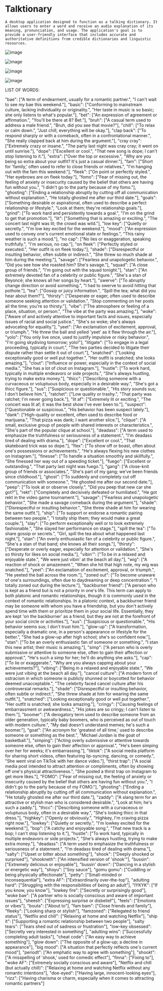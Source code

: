 # Talktionary

    A desktop application designed to function as a talking dictionary. It allows users to enter a word and receive an audio explanation of its meaning, pronunciation, and usage. The application's goal is to provide a user-friendly interface that includes accurate and authoritative definitions from credible dictionaries and linguistic resources.

![image](https://github.com/user-attachments/assets/9cedaeae-0ae7-4c95-9e84-7a6a8071e37c)

![image](https://github.com/user-attachments/assets/fad2ac74-1fa2-4694-a9c2-6bad085c957f)

![image](https://github.com/user-attachments/assets/3f7aa283-f2ab-42e1-b7db-04195ae1a8ed)

![image](https://github.com/user-attachments/assets/6a6e4e1b-d470-40ea-b3c5-fd5e7588a0df)





















LIST OF WORDS:

  "bae": ["A term of endearment, usually for a romantic partner.", "I can't wait to see my bae this weekend."],
  "basic": ["Conforming to mainstream culture, lacking individuality or originality.", "Her taste in music is so basic; she only listens to what's popular."],
  "bet": ["An expression of agreement or affirmation.", "You'll be there at 8? Bet."],
  "bruh": ["A casual term used to address a male friend.", "Bruh, did you see that movie?"],
  "chill": ["To relax or calm down.", "Just chill, everything will be okay."],
  "clap back": ["To respond sharply or with a comeback, often in a confrontational manner.", "She really clapped back at him during the argument."],
  "cray cray": ["Extremely crazy or insane.", "The party last night was cray cray; it went on until sunrise."],
  "dope": ["Excellent or cool.", "That new song is dope; I can't stop listening to it."],
  "extra": ["Over the top or excessive.", "Why are you being so extra about your outfit? It's just a casual dinner."],
  "fam": ["Short for 'family,' often used to refer to close friends or relatives.", "I'm hanging out with the fam this weekend."],
  "fleek": ["On point or perfectly styled.", "Her eyebrows are on fleek today."],
  "fomo": ["Fear of missing out, the feeling of anxiety or insecurity caused by the belief that others are having fun without you.", "I didn't go to the party because of my fomo."],
  "ghosting": ["Ending a relationship abruptly by cutting off all communication without explanation.", "He totally ghosted me after our third date."],
  "goals": ["Something desirable or aspirational, often used to describe a perfect relationship or lifestyle.", "Look at them; they're relationship goals."],
  "grind": ["To work hard and persistently towards a goal.", "I'm on the grind to get that promotion."],
  "lit": ["Something that is amazing or exciting.", "The concert last night was lit; the crowd was wild."],
  "low key": ["Quietly or secretly.", "I'm low key excited for the weekend."],
  "mood": ["An expression used to convey one's current emotional state or feelings.", "This rainy weather is such a mood."],
  "no cap": ["No lies or exaggeration, speaking truthfully.", "I'm serious, no cap."],
  "on fleek": ["Perfectly styled or executed.", "Her outfit is on fleek today."],
  "shade": ["Disrespectful or insulting behavior, often subtle or indirect.", "She threw so much shade at him during the meeting."],
  "savage": ["Fearless and unapologetic behavior.", "Did you see how she roasted him? She's savage."],
  "squad": ["A close group of friends.", "I'm going out with the squad tonight."],
  "stan": ["An extremely devoted fan of a celebrity or public figure.", "She's a stan of Beyoncé; she knows all her songs by heart."],
  "swerve": ["To abruptly change direction or avoid something.", "I had to swerve to avoid hitting that pothole."],
  "tea": ["Gossip or juicy information.", "Spill the tea; what did you hear about them?"],
  "thirsty": ["Desperate or eager, often used to describe someone seeking attention or validation.", "Stop commenting on her posts all the time; you're so thirsty."],
  "vibe": ["The atmosphere or feeling of a place, situation, or person.", "The vibe at the party was amazing."],
  "woke": ["Aware of and actively attentive to important facts and issues, especially issues of racial and social justice.", "She's so woke; she's always advocating for equality."],
  "yeet": ["An exclamation of excitement, approval, or triumph.", "He threw the ball and yelled 'yeet' as it flew through the air."],
  "yolo": ["You only live once, used to justify impulsive or risky behavior.", "I'm going skydiving tomorrow; yolo!"], "litigate": ["To engage in a legal proceeding, typically in court.", "The two parties decided to litigate their dispute rather than settle it out of court."],
  "snatched": ["Looking exceptionally good or well put together.", "Her outfit is snatched; she looks amazing."],
  "clout": ["Influence or power, especially in the context of social media.", "She has a lot of clout on Instagram."],
  "hustle": ["To work hard, typically in multiple endeavors or side projects.", "She's always hustling, trying to make extra money."],
  "thicc": ["Describing someone with a curvaceous or voluptuous body, especially in a desirable way.", "She's got a thicc figure."],
  "sus": ["Suspicious or questionable.", "His story sounds sus; I don't believe him."],
  "ratchet": ["Low quality or trashy.", "That party was ratchet; I'm never going back."],
  "lit af": ["Extremely lit or exciting.", "The concert was lit af; it was the best show I've ever been to."],
  "suspect": ["Questionable or suspicious.", "His behavior has been suspect lately."],
  "dank": ["High-quality or excellent, often used to describe food or marijuana.", "That pizza was dank; I want another slice."],
  "clique": ["A small, exclusive group of people with shared interests or characteristics.", "She's part of the popular clique at school."],
  "deadass": ["A term used to emphasize the truthfulness or seriousness of a statement.", "I'm deadass tired of dealing with drama."],
  "dope": ["Excellent or cool.", "That skateboard trick was so dope."],
  "flex": ["To show off or boast, often about one's possessions or achievements.", "He's always flexing his new clothes on Instagram."],
  "finesse": ["To handle a situation smoothly and skillfully.", "She finessed her way out of a speeding ticket."],
  "fuego": ["Excellent or outstanding.", "That party last night was fuego."],
  "gang": ["A close-knit group of friends or associates.", "She's part of my gang; we've been friends since childhood."],
  "ghost": ["To suddenly and completely cut off communication with someone.", "He ghosted me after our second date."],
  "peep": ["To look at or observe closely.", "Did you peep that new car she got?"],
  "rekt": ["Completely and decisively defeated or humiliated.", "He got rekt in the video game tournament."],
  "savage": ["Fearless and unapologetic behavior.", "She made a savage comeback during the argument."],
  "shade": ["Disrespectful or insulting behavior.", "She threw shade at him for wearing the same outfit."],
  "ship": ["To support or endorse a romantic pairing between two people.", "I totally ship them; they would make a great couple."],
  "slay": ["To perform exceptionally well or to look extremely fashionable.", "She slayed her performance on stage."],
  "spill the tea": ["To share gossip or secrets.", "Girl, spill the tea about what happened last night."],
  "stan": ["An overly enthusiastic fan of a celebrity or public figure.", "She's a stan of that band; she knows all their songs."],
  "thirsty": ["Desperate or overly eager, especially for attention or validation.", "She's so thirsty for likes on social media."],
  "vibin'": ["To be in a relaxed and enjoyable state.", "We were just vibin' at the beach all day."],
  "wig": ["A reaction of shock or amazement.", "When she hit that high note, my wig was snatched."],
  "yeet": ["An exclamation of excitement, approval, or triumph.", "He yeeted the ball across the room."],
  "zoned out": ["To become unaware of one's surroundings, often due to daydreaming or deep concentration.", "I totally zoned out during the lecture."], 
  "backburner friend":  ["A person who is kept as a friend but is not a priority in one's life. This term can apply to both platonic and romantic relationships, though it is commonly used in the context of romantic relationships. In a platonic context, a backburner friend may be someone with whom you have a friendship, but you don't actively spend time with them or prioritize them in your social life. Essentially, they are kept 'on the backburner' as a friend, but they are not at the forefront of your social circle or activities."],
  "sus": ["Suspicious or questionable.", "His behavior seems sus; I don't trust him."],
  "glow-up": ["A transformation, especially a dramatic one, in a person's appearance or lifestyle for the better.", "She had a glow-up after high school; she's so confident now."],
  "stan": ["To be an overly enthusiastic fan of someone or something.", "I stan this new artist; their music is amazing."],
  "simp": ["A person who is overly submissive or attentive to someone else, often to gain their affection or approval.", "He's such a simp for her; he'll do anything she asks."],
  "cap": ["To lie or exaggerate.", "Why are you always capping about your achievements?"],
  "vibing": ["Being in a relaxed and enjoyable state.", "We were just vibing at the beach all day."],
  "cancel culture": ["A modern form of ostracism in which someone is publicly shunned or boycotted for behavior deemed unacceptable.", "The celebrity faced cancel culture after his controversial remarks."],
  "shade": ["Disrespectful or insulting behavior, often subtle or indirect.", "She threw shade at him for wearing the same outfit."],
  "snatched": ["Looking exceptionally good or well put together.", "Her outfit is snatched; she looks amazing."],
  "cringy": ["Causing feelings of embarrassment or awkwardness.", "His jokes are so cringy; I can't listen to them."],
  "boomer": ["A derogatory term used to describe someone from an older generation, typically baby boomers, who is perceived as out of touch with modern culture.", "My dad doesn't understand memes; he's such a boomer."],
  "goat": ["An acronym for 'greatest of all time,' used to describe someone or something as the best.", "Michael Jordan is the goat of basketball."],
  "simping": ["Acting overly submissive or attentive towards someone else, often to gain their affection or approval.", "He's been simping over her for weeks; it's embarrassing."],
  "tiktok": ["A social media platform for sharing short videos, often featuring lip-syncing, dancing, or comedy.", "She went viral on TikTok with her dance video."],
  "thirst trap": ["A social media post intended to attract attention or compliments, often by showing off one's physical attractiveness.", "She posted a thirst trap on Instagram to get more likes."],
  "FOMO": ["Fear of missing out, the feeling of anxiety or insecurity caused by the belief that others are having fun without you.", "I didn't go to the party because of my FOMO."],
  "ghosting": ["Ending a relationship abruptly by cutting off all communication without explanation.", "He totally ghosted me after our third date."],
  "zaddy": ["A slang term for an attractive or stylish man who is considered desirable.", "Look at him; he's such a zaddy."],
  "thicc": ["Describing someone with a curvaceous or voluptuous body, often in a desirable way.", "She's looking thicc in that dress."],
  "highkey": ["Openly or obviously.", "Highkey, I'm craving pizza right now."],
  "lowkey": ["Quietly or secretly.", "I'm lowkey excited for the weekend."],
  "bop": ["A catchy and enjoyable song.", "That new track is a bop; I can't stop listening to it."],
  "hustle": ["To work hard, typically in multiple endeavors or side projects.", "She's always hustling, trying to make extra money."],
  "deadass": ["A term used to emphasize the truthfulness or seriousness of a statement.", "I'm deadass tired of dealing with drama."],
  "salty": ["Upset or bitter about something"],
  "shook": ["Deeply shocked or surprised"],
  "shookneth": ["An intensified version of 'shook'"],
  "bussin": ["Extremely delicious or enjoyable"],
  "bussin' down": ["Dancing in a stylish or energetic way"],
  "shoyu": ["Soy sauce"],
  "gomu gomu": ["Cuddling or being physically affectionate"],
  "petty": ["Small-minded or inconsequential"],
  "extra AF": ["Extraordinarily over-the-top"],
  "adulting hard": ["Struggling with the responsibilities of being an adult"],
  "IYKYK": ["If you know, you know"],
  "lowkey fire": ["Secretly or surprisingly good"],
  "woke bae": ["A partner who is socially conscious and aware of important issues"],
  "sheesh": ["Expressing surprise or disbelief"],
  "feels": ["Emotions or vibes"],
  "bouta": ["About to"],
  "fam bam": ["Close friends and family"],
  "fleeky": ["Looking sharp or stylish"],
  "famzoned": ["Relegated to friend status"],
  "Netflix and chill": ["Relaxing at home and watching Netflix"],
  "ship it": ["Supporting a romantic relationship between two people"],
  "salty tears": ["Tears shed out of sadness or frustration"],
  "low-key obsessed": ["Secretly very interested in something"],
  "adulting wins": ["Successfully completing adult tasks"],
  "cheat code": ["An easy way to achieve something"],
  "glow down": ["The opposite of a glow-up; a decline in appearance"],
  "big mood": ["A situation that perfectly reflects one's current mood"],
  "periodt": ["An emphatic way to agree with something"],
  "shookt": ["A misspelling of 'shook,' used for comedic effect"],
  "finna": ["Fixing to"],
  "woke AF": ["Extremely socially conscious and aware"],
  "Netflix and chill (but actually chill)": ["Relaxing at home and watching Netflix without any romantic intentions"],
  "doe-eyed": ["Having large, innocent-looking eyes"],
  "rizz": ["Having charisma or charm, especially when it comes to attracting romantic partners"]
